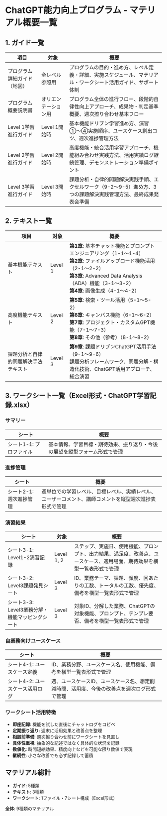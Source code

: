 # ChatGPT能力向上プログラム - マテリアル概要一覧

## 1. ガイド一覧

| 項目 | 対象 | 概要 |
|------|------|------|
| プログラム詳細ガイド（地図） | 全レベル参照用 | プログラムの目的・進め方、レベル定義・詳細、実施スケジュール、マテリアル・ワークシート活用ガイド、サポート体制 |
| プログラム概要説明書 | オリエンテーション用 | プログラム全体の進行フロー、段階的自律性向上アプローチ、成果物・判定基準概要、週次擦り合わせ基本フロー |
| Level 1学習進行ガイド | Level 1開始時 | 基本機能ドリブン学習進め方、演習①〜④実施順序、ユースケース創出コツ、週次進捗管理方法 |
| Level 2学習進行ガイド | Level 2開始時 | 高度機能・統合活用学習アプローチ、機能組み合わせ実践方法、活用実績ログ継続管理、デモンストレーション準備ポイント |
| Level 3学習進行ガイド | Level 3開始時 | 課題分析・自律的問題解決実践手順、エクセルワーク（9-2～9-5）進め方、3つの課題解決実践管理方法、最終成果発表会準備 |

## 2. テキスト一覧

| 項目 | 対象 | 概要 |
|------|------|------|
| 基本機能テキスト | Level 1 | **第1章**: 基本チャット機能とプロンプトエンジニアリング（1-1～1-4）<br>**第2章**: ファイルアップロード機能活用（2-1～2-2）<br>**第3章**: Advanced Data Analysis（ADA）機能（3-1～3-2）<br>**第4章**: 画像生成（4-1～4-2） |
| 高度機能テキスト | Level 2 | **第5章**: 検索・ツール活用（5-1～5-2）<br>**第6章**: キャンバス機能（6-1～6-2）<br>**第7章**: プロジェクト・カスタムGPT機能（7-1～7-3）<br>**第8章**: その他（参考）（8-1～8-2） |
| 課題分析と自律的問題解決手法テキスト | Level 3 | **第9章**: 課題ドリブンChatGPT活用手法（9-1～9-6）<br>課題分析フレームワーク、問題分解・構造化技術、ChatGPT活用アプローチ、総合演習 |

## 3. ワークシート一覧（Excel形式・ChatGPT学習記録.xlsx）

### サマリー

| シート | 概要 |
|--------|------|
| シート1-1: プロファイル | 基本情報、学習目標・期待効果、振り返り・今後の展望を縦型フォーム形式で管理 |

### 進捗管理

| シート | 概要 |
|--------|------|
| シート2-1: 週次進捗管理 | 週単位での学習レベル、目標レベル、実績レベル、ユーザーコメント、講師コメントを縦型週次進捗表形式で管理 |

### 演習結果

| シート | 対象 | 概要 |
|--------|------|------|
| シート3-1: Level1-2演習記録 | Level 1, 2 | ステップ、実施日、使用機能、プロンプト、出力結果、満足度、改善点、ユースケース、適用場面、期待効果を横型一覧表形式で管理 |
| シート3-2: Level3課題発見シート | Level 3 | ID、業務テーマ、課題、頻度、回あたりの工数、トータルの工数、優先度、備考を横型一覧表形式で管理 |
| シート3-3: Level3業務分解・機能マッピングシート | Level 3 | 対象ID、分解した業務、ChatGPTの対象機能、プロンプト、テンプレ要否、備考を横型一覧表形式で管理 |

### 自業務向けユースケース

| シート | 概要 |
|--------|------|
| シート4-1: ユースケース定義 | ID、業務分野、ユースケース名、使用機能、備考を横型一覧表形式で管理 |
| シート4-2: ユースケース活用ログ | 週、ユースケースID、ユースケース名、想定削減時間、活用度、今後の改善点を週次ログ形式で管理 |

### ワークシート活用特徴

- **即座記録**: 機能を試した直後にチャットログをコピペ
- **定期振り返り**: 週末に活用効果と改善点を整理
- **相談前準備**: 週次擦り合わせ前にワークシートを見直し
- **具体性重視**: 抽象的な記述ではなく具体的な状況を記録
- **数値化**: 時間短縮効果、精度向上などを可能な限り数値で表現
- **継続性**: 小さな改善でも必ず記録して蓄積

## マテリアル総計

- **ガイド**: 5種類
- **テキスト**: 3種類  
- **ワークシート**: 1ファイル・7シート構成（Excel形式）

**全体**: 9種類のマテリアル